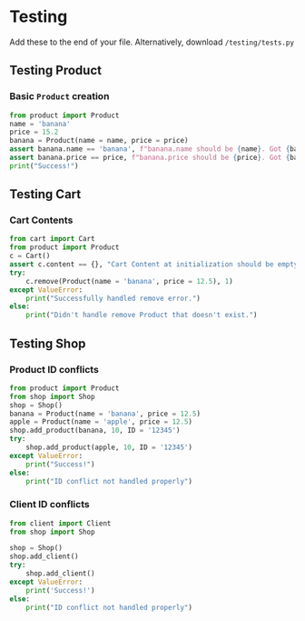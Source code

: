# Testing

Add these to the end of your file.
Alternatively, download `/testing/tests.py` 
## Testing Product

### Basic `Product` creation
```py
from product import Product
name = 'banana'
price = 15.2
banana = Product(name = name, price = price)
assert banana.name == 'banana', f"banana.name should be {name}. Got {banana.name}"
assert banana.price == price, f"banana.price should be {price}. Got {banana.price}"
print("Success!")
```


## Testing Cart
### Cart Contents
```py
from cart import Cart
from product import Product
c = Cart()
assert c.content == {}, "Cart Content at initialization should be empty Dict"
try:
	c.remove(Product(name = 'banana', price = 12.5), 1)
except ValueError:
	print("Successfully handled remove error.")
else:
	print("Didn't handle remove Product that doesn't exist.")
```


## Testing Shop
### Product ID conflicts
```py
from product import Product
from shop import Shop
shop = Shop()
banana = Product(name = 'banana', price = 12.5)
apple = Product(name = 'apple', price = 12.5)
shop.add_product(banana, 10, ID = '12345')
try:
	shop.add_product(apple, 10, ID = '12345')
except ValueError:
	print("Success!")
else:
	print("ID conflict not handled properly")
```
### Client ID conflicts
```py
from client import Client
from shop import Shop

shop = Shop()
shop.add_client()
try:
	shop.add_client()
except ValueError:
	print('Success!')
else:
	print("ID conflict not handled properly")
```